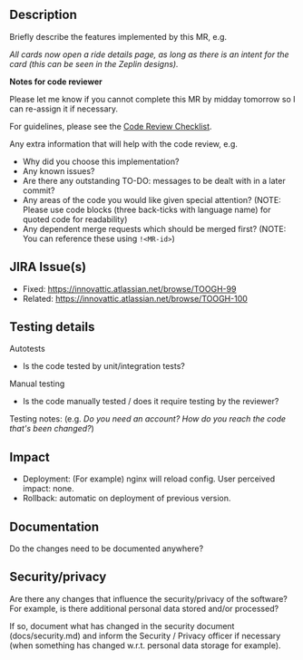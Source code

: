 ## Description

Briefly describe the features implemented by this MR, e.g.

*All cards now open a ride details page, as long as there is an intent for the card (this can be seen in the Zeplin designs).*

**Notes for code reviewer**

Please let me know if you cannot complete this MR by midday tomorrow so I can re-assign it if necessary.

For guidelines, please see the [Code Review Checklist](https://docs.google.com/document/d/1P2JqwyGssxef3_85-jVLhqeM_-gReLQQfR89fJ3gzAA/edit?usp=sharing).

Any extra information that will help with the code review, e.g.

- Why did you choose this implementation?
- Any known issues?
- Are there any outstanding TO-DO: messages to be dealt with in a later commit?
- Any areas of the code you would like given special attention? (NOTE: Please use code blocks (three back-ticks with language name) for quoted code for readability)
- Any dependent merge requests which should be merged first? (NOTE: You can reference these using `!<MR-id>`)

## JIRA Issue(s)

* Fixed: https://innovattic.atlassian.net/browse/TOOGH-99
* Related: https://innovattic.atlassian.net/browse/TOOGH-100

## Testing details

Autotests

- Is the code tested by unit/integration tests?

Manual testing

- Is the code manually tested / does it require testing by the reviewer?

Testing notes: (e.g. *Do you need an account? How do you reach the code that's been changed?*)

## Impact

* Deployment: (For example) nginx will reload config. User perceived impact: none.
* Rollback: automatic on deployment of previous version.

## Documentation

Do the changes need to be documented anywhere?

## Security/privacy

Are there any changes that influence the security/privacy of the software? For example, is there additional personal
data stored and/or processed?

If so, document what has changed in the security document (docs/security.md) and inform the Security / Privacy officer if necessary (when something has changed w.r.t. personal data storage for example).
